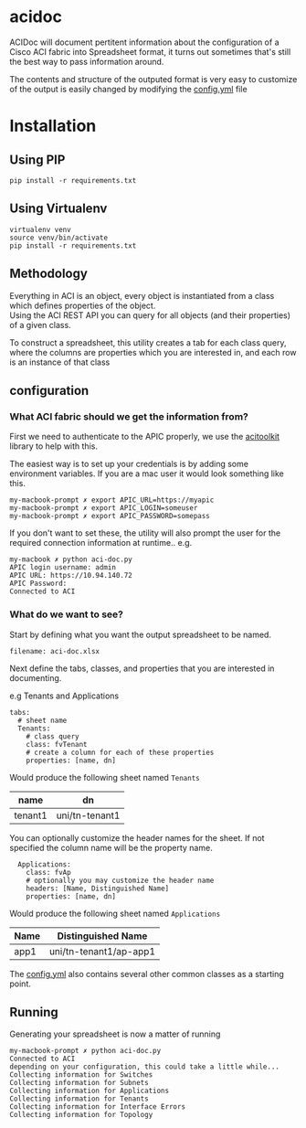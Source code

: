 acidoc
======

ACIDoc will document pertitent information about the configuration of a Cisco ACI fabric into Spreadsheet format,
it turns out sometimes that's still the best way to pass information around.

The contents and structure of the outputed format is very easy to customize
of the output is easily changed by modifying the [config.yml](config.yaml) file

# Installation

## Using PIP

    pip install -r requirements.txt

## Using Virtualenv

    virtualenv venv
    source venv/bin/activate
    pip install -r requirements.txt


 ## Methodology

Everything in ACI is an object, every object is instantiated from a class which defines properties of the object.  
Using the ACI REST API you can query for all objects (and their properties) of a given class.

To construct a spreadsheet, this utility creates a tab for each class query, where the columns
are properties which you are interested in, and each row is an instance of that class

## configuration


### What ACI fabric should we get the information from?

First we need to authenticate to the APIC properly, we use the [acitoolkit](https://github.com/datacenter/acitoolkit) library to help
with this.

The easiest way is to set up your credentials is by adding some environment variables. If you are a mac user it would look something like this.


```
my-macbook-prompt ✗ export APIC_URL=https://myapic
my-macbook-prompt ✗ export APIC_LOGIN=someuser
my-macbook-prompt ✗ export APIC_PASSWORD=somepass
```

If you don't want to set these, the utility will also prompt the user for the required connection information at runtime.. e.g.

    my-macbook ✗ python aci-doc.py
    APIC login username: admin
    APIC URL: https://10.94.140.72
    APIC Password:
    Connected to ACI
    
### What do we want to see?

Start by defining what you want the output spreadsheet to be named.

```
filename: aci-doc.xlsx
```

Next define the tabs, classes, and properties that you are interested in documenting.

e.g Tenants and Applications

```
tabs:
  # sheet name
  Tenants:
    # class query
    class: fvTenant
    # create a column for each of these properties
    properties: [name, dn]
```

Would produce the following sheet named `Tenants`

|name|dn|
|---|---|
|tenant1|uni/tn-tenant1|



You can optionally customize the header names for the sheet.  If not specified the column
name will be the property name.

```
  Applications:
    class: fvAp
    # optionally you may customize the header name
    headers: [Name, Distinguished Name]
    properties: [name, dn]  
```

Would produce the following sheet named `Applications`

|Name|Distinguished Name|
|---|---|
|app1|uni/tn-tenant1/ap-app1|

The [config.yml](./config.yml) also contains several other common classes as a starting point.  

## Running

Generating your spreadsheet is now a matter of running

    my-macbook-prompt ✗ python aci-doc.py
    Connected to ACI
    depending on your configuration, this could take a little while...
    Collecting information for Switches
    Collecting information for Subnets
    Collecting information for Applications
    Collecting information for Tenants
    Collecting information for Interface Errors
    Collecting information for Topology
